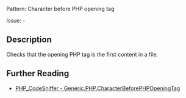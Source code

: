 Pattern: Character before PHP opening tag

Issue: -

## Description

Checks that the opening PHP tag is the first content in a file.

## Further Reading

* [PHP_CodeSniffer - Generic.PHP.CharacterBeforePHPOpeningTag](https://github.com/squizlabs/PHP_CodeSniffer/blob/master/src/Standards/Generic/Sniffs/PHP/CharacterBeforePHPOpeningTagSniff.php)